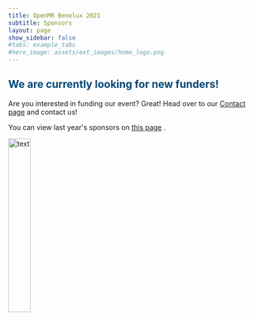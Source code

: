 ```yaml
---
title: OpenMR Benelux 2021
subtitle: Sponsors
layout: page
show_sidebar: false
#tabs: example_tabs
#hero_image: assets/ext_images/home_logo.png
---
```


<style>
img {
  width: 30%;
  height: auto;
  display: inline-block;
}
.img1 {
  width: 80%;
  height: auto;
  display: inline-block;
}
</style>

## <span style="color:#004777"> We are currently looking for new funders! </span>

Are you interested in funding our event? Great! Head over to our <a href="../../page-contact">Contact page</a> and contact us!

You can view last year's sponsors on <a href="../../2020/page-sponsors">this page</a> .

<img src="../../assets/ext_images/2020/post_separator.png" alt="text"> 
<br>
<a href="#"><i class="fas fa-arrow-alt-circle-up" style="position: relative; top: -3px; text-indent: 0px; vertical-align: middle; color:#004777;"></i></a>
